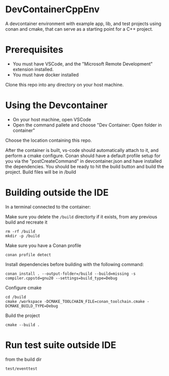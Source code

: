 # DevContainerCppEnv
A devcontainer environment with example app, lib, and test projects using conan and cmake, that can serve as a starting point for a C++ project.

# Prerequisites
- You must have VSCode, and the "Microsoft Remote Development" extension installed.
- You must have docker installed

Clone this repo into any directory on your host machine.

# Using the Devcontainer
- On your host machine, open VSCode
- Open the command pallete and choose "Dev Container: Open folder in container"

Choose the location containing this repo.

After the container is built, vs-code should automatically attach to it, and perform a cmake configure.
Conan should have a default profile setup for you via the "postCreateCommand" in devcontainer.json and have installed the dependencies.
You should be ready to hit the build button and build the project. Build files will be in /build

# Building outside the IDE
In a terminal connected to the container:

Make sure you delete the `/build` directorty if it exists, from any previous build and recreate it
```
rm -rf /build
mkdir -p /build
```

Make sure you have a Conan profile
```
conan profile detect
```

Install dependencies before building with the following command:
```
conan install . --output-folder=/build --build=missing -s compiler.cppstd=gnu20 --settings=build_type=Debug
```

Configure cmake
```
cd /build
cmake /workspace -DCMAKE_TOOLCHAIN_FILE=conan_toolchain.cmake -DCMAKE_BUILD_TYPE=Debug
```

Build the project
```
cmake --build .
```

# Run test suite outside IDE
from the build dir
```
test/eventtest
```